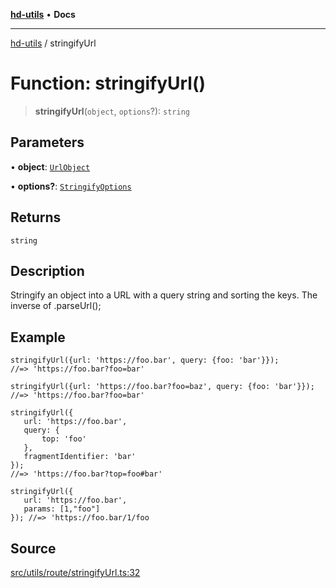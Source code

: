 [**hd-utils**](../README.md) • **Docs**

***

[hd-utils](../globals.md) / stringifyUrl

# Function: stringifyUrl()

> **stringifyUrl**(`object`, `options`?): `string`

## Parameters

• **object**: [`UrlObject`](../type-aliases/UrlObject.md)

• **options?**: [`StringifyOptions`](../type-aliases/StringifyOptions.md)

## Returns

`string`

## Description

Stringify an object into a URL with a query string and sorting the keys. The inverse of .parseUrl();

## Example

```
stringifyUrl({url: 'https://foo.bar', query: {foo: 'bar'}});
//=> 'https://foo.bar?foo=bar'

stringifyUrl({url: 'https://foo.bar?foo=baz', query: {foo: 'bar'}});
//=> 'https://foo.bar?foo=bar'

stringifyUrl({
   url: 'https://foo.bar',
   query: {
       top: 'foo'
   },
   fragmentIdentifier: 'bar'
});
//=> 'https://foo.bar?top=foo#bar'

stringifyUrl({
   url: 'https://foo.bar',
   params: [1,"foo"]
}); //=> 'https://foo.bar/1/foo
```

## Source

[src/utils/route/stringifyUrl.ts:32](https://github.com/AhmadHddad/h-utils/blob/b1dfa95e218c9605f39fc234662ef50e62fadcb8/src/utils/route/stringifyUrl.ts#L32)

